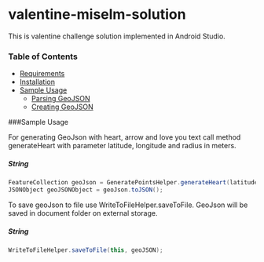 # valentine-miselm-solution
This is valentine challenge solution implemented in Android Studio.

### Table of Contents

* [Requirements](#requirements)
* [Installation](#installation)
* [Sample Usage](#sample-usage)
  * [Parsing GeoJSON](#parsing-geojson)
  * [Creating GeoJSON](#creating-geojson)


###Sample Usage


For generating GeoJson with heart, arrow and love you text call method generateHeart with parameter latitude, longitude and radius in meters.
 ##### String
````java
FeatureCollection geoJson = GeneratePointsHelper.generateHeart(latitude, longitude, radiusInMeters);
JSONObject geoJSONObject = geoJson.toJSON();
````

To save geoJson to file use WriteToFileHelper.saveToFile. GeoJson will be saved in document folder on external storage.
 ##### String
````java
WriteToFileHelper.saveToFile(this, geoJSON);
````